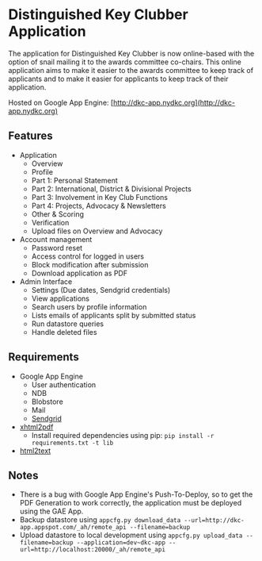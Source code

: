 # Distinguished Key Clubber Application

The application for Distinguished Key Clubber is now online-based with the option of snail mailing it to the awards committee co-chairs. This online application aims to make it easier to the awards committee to keep track of applicants and to make it easier for applicants to keep track of their application.

Hosted on Google App Engine: [http://dkc-app.nydkc.org](http://dkc-app.nydkc.org)

## Features

- Application
    - Overview
    - Profile
    - Part 1: Personal Statement
    - Part 2: International, District & Divisional Projects
    - Part 3: Involvement in Key Club Functions
    - Part 4: Projects, Advocacy & Newsletters
    - Other & Scoring
    - Verification
    - Upload files on Overview and Advocacy
- Account management
    - Password reset
    - Access control for logged in users
    - Block modification after submission
    - Download application as PDF
- Admin Interface
    - Settings (Due dates, Sendgrid credentials)
    - View applications
    - Search users by profile information
    - Lists emails of applicants split by submitted status
    - Run datastore queries
    - Handle deleted files

## Requirements

- Google App Engine
    - User authentication
    - NDB
    - Blobstore
    - Mail
    - [Sendgrid](https://cloud.google.com/appengine/docs/python/mail/sendgrid)
- [xhtml2pdf](https://github.com/chrisglass/xhtml2pdf)
    - Install required dependencies using pip: `pip install -r requirements.txt -t lib`
- [html2text](https://github.com/aaronsw/html2text)

## Notes
- There is a bug with Google App Engine's Push-To-Deploy, so to get the PDF Generation to work correctly, the application must be deployed using the GAE App.
- Backup datastore using `appcfg.py download_data --url=http://dkc-app.appspot.com/_ah/remote_api --filename=backup`
- Upload datastore to local development using `appcfg.py upload_data --filename=backup --application=dev~dkc-app --url=http://localhost:20000/_ah/remote_api`
